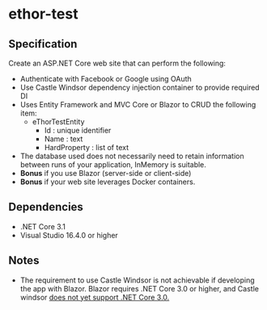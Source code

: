 # ethor-test

## Specification

Create an ASP.NET Core web site that can perform the following:

- Authenticate with Facebook or Google using OAuth
- Use Castle Windsor dependency injection container to provide required DI
- Uses Entity Framework and MVC Core or Blazor to CRUD the following item:
  - eThorTestEntity
    - Id : unique identifier
    - Name : text
    - HardProperty : list of text
- The database used does not necessarily need to retain information between runs
  of your application, InMemory is suitable.
- **Bonus** if you use Blazor (server-side or client-side)
- **Bonus** if your web site leverages Docker containers.

## Dependencies

- .NET Core 3.1
- Visual Studio 16.4.0 or higher

## Notes

- The requirement to use Castle Windsor is not achievable if developing the app
  with Blazor. Blazor requires .NET Core 3.0 or higher, and Castle windsor [does
  not yet support .NET Core 3.0.](https://github.com/castleproject/Windsor/issues/418)